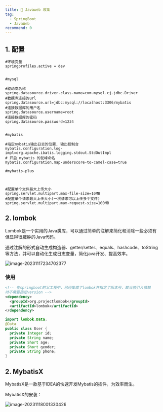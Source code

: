 ```yaml
---
title: 😤 Javaweb 收集
tag:
  - SpringBoot
  - JavaWeb
recommend: 0
---
```




## 1. 配置

```properties
#环境变量
springprofiles.active = dev


#mysql

#驱动类名称
spring.datasource.driver-class-name=com.mysql.cj.jdbc.Driver
#数据库连接的url
spring.datasource.url=jdbc:mysql://localhost:3306/mybatis
#连接数据库的用户名
spring.datasource.username=root
#连接数据库的密码
spring.datasource.password=1234


#mybatis

#指定mybatis输出日志的位置, 输出控制台
mybatis.configuration.log-impl=org.apache.ibatis.logging.stdout.StdOutImpl
# 开启 mybatis 的驼峰命名
mybatis.configuration.map-underscore-to-camel-case=true

#mybatis-plus



#配置单个文件最大上传大小
spring.servlet.multipart.max-file-size=10MB
#配置单个请求最大上传大小(一次请求可以上传多个文件)
spring.servlet.multipart.max-request-size=100MB
```



## 2. **lombok**

Lombok是一个实用的Java类库，可以通过简单的注解来简化和消除一些必须有但显得很臃肿的Java代码。

通过注解的形式自动生成构造器、getter/setter、equals、hashcode、toString等方法，并可以自动化生成日志变量，简化java开发、提高效率。

![image-20231117234702377](https://img.picgo.net/2023/11/17/image-202311172347023778abf09bb52abba08.png)

### **使用**

```xml
<!-- 在springboot的父工程中，已经集成了lombok并指定了版本号，故当前引入依赖
时不需要指定version -->
<dependency>
  <groupId>org.projectlombok</groupId>
  <artifactId>lombok</artifactId>
</dependency>
```

```java
import lombok.Data;
@Data
public class User {
  private Integer id;
  private String name;
  private Short age;
  private Short gender;
  private String phone;
}
```

## 2. MybatisX

MybatisX是一款基于IDEA的快速开发Mybatis的插件，为效率而生。

MybatisX的安装：

![image-20231118001330426](https://img.picgo.net/2023/11/18/image-2023111800133042623d964eef949c590.png)
